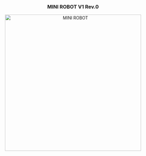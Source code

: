 <h3 align="center">MINI ROBOT V1 Rev.0</h3>

<p align="center">
  <img src="https://github.com/deaafrizal/cuybot-rtos/blob/main/assets/cuybot-sw.jpg" alt="MINI ROBOT" width="450">
</p>